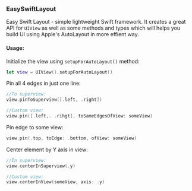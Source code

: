 ### EasySwiftLayout

Easy Swift Layout - simple lightweight Swift framework. It creates a great API for `UIView` as well as some methods and types which will helps you build UI using Apple's AutoLayout in more effient way.

#### Usage:

Initialize the view using `setupForAutoLayout()` method:
```swift
let view = UIView().setupForAutoLayout()
```

Pin all 4 edges in just one line:
```swift
//To superview:
view.pinToSuperview([.left, .right])

//Custom view:
view.pin([.left,. .rihgt], toSameEdgesOfView: someView)
```

Pin edge to some view:
```swift
view.pin(.top, toEdge: .bottom, ofView: someView)
```

Center element by Y axis in view:
```swift
//In superview:
view.centerInSuperview(.y)

//Custom view:
view.centerInView(someView, axis: .y)
```
